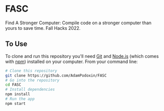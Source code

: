 # FASC
Find A Stronger Computer: Compile code on a stronger computer than yours to save time. Fall Hacks 2022.

## To Use

To clone and run this repository you'll need [Git](https://git-scm.com) and [Node.js](https://nodejs.org/en/download/) (which comes with [npm](http://npmjs.com)) installed on your computer. From your command line:

```bash
# Clone this repository
git clone https://github.com/AdamPodoxin/FASC
# Go into the repository
cd FASC
# Install dependencies
npm install
# Run the app
npm start
```